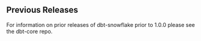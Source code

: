 ## Previous Releases
For information on prior releases of dbt-snowflake prior to 1.0.0 please see the dbt-core repo.

